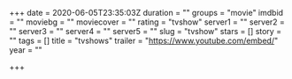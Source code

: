 +++
date = 2020-06-05T23:35:03Z
duration = ""
groups = "movie"
imdbid = ""
moviebg = ""
moviecover = ""
rating = "tvshow"
server1 = ""
server2 = ""
server3 = ""
server4 = ""
server5 = ""
slug = "tvshow"
stars = []
story = ""
tags = []
title = "tvshows"
trailer = "https://www.youtube.com/embed/"
year = ""

+++
